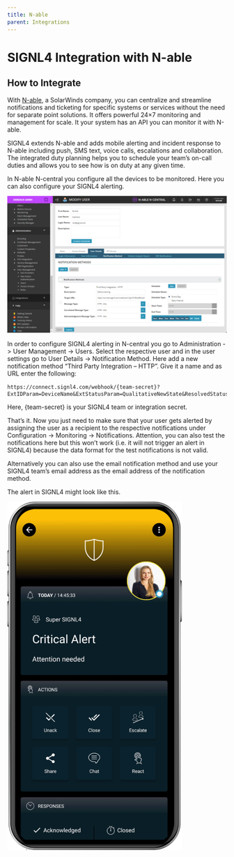```yaml
---
title: N-able
parent: Integrations
---
```


# SIGNL4 Integration with N-able

## How to Integrate

With [N-able](https://www.n-able.com/), a SolarWinds company, you can centralize and streamline notifications and ticketing for specific systems or services without the need for separate point solutions. It offers powerful 24×7 monitoring and management for scale. It your system has an API you can monitor it with N-able.

SIGNL4 extends N-able and adds mobile alerting and incident response to N-able including push, SMS text, voice calls, escalations and collaboration. The integrated duty planning helps you to schedule your team’s on-call duties and allows you to see how is on duty at any given time.

In N-able N-central you configure all the devices to be monitored. Here you can also configure your SIGNL4 alerting.

![N-able SIGNL4](n-able-signl4.png)

In order to configure SIGNL4 alerting in N-central you go to Administration -> User Management -> Users. Select the respective user and in the user settings go to User Details -> Notification Method. Here add a new notification method “Third Party Integration – HTTP”. Give it a name and as URL enter the following:

```
https://connect.signl4.com/webhook/{team-secret}?ExtIDParam=DeviceName&ExtStatusParam=QualitativeNewState&ResolvedStatus=Normal
```

Here, {team-secret} is your SIGNL4 team or integration secret.

That’s it. Now you just need to make sure that your user gets alerted by assigning the user as a recipient to the respective notifications under Configuration -> Monitoring -> Notifications. Attention, you can also test the notifications here but this won’t work (i.e. it will not trigger an alert in SIGNL4) because the data format for the test notifications is not valid.

Alternatively you can also use the email notification method and use your SIGNL4 team’s email address as the email address of the notification method.

The alert in SIGNL4 might look like this.

![SIGNL4 Alert](signl4-alert.png)
